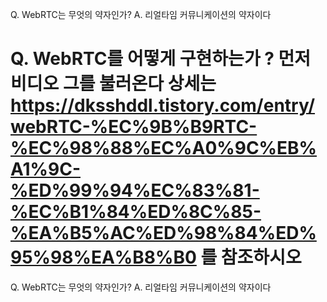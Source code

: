 Q. WebRTC는 무엇의 약자인가?
A. 리얼타임 커뮤니케이션의 약자이다

Q. WebRTC를 어떻게 구현하는가 ?
먼저 비디오 그를 불러온다
상세는 
https://dksshddl.tistory.com/entry/webRTC-%EC%9B%B9RTC-%EC%98%88%EC%A0%9C%EB%A1%9C-%ED%99%94%EC%83%81-%EC%B1%84%ED%8C%85-%EA%B5%AC%ED%98%84%ED%95%98%EA%B8%B0 
를 참조하시오
============================================
Q. WebRTC는 무엇의 약자인가?
A. 리얼타임 커뮤니케이션의 약자이다